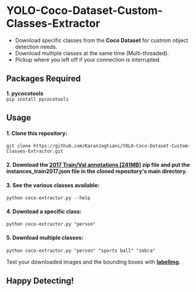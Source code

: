 

# YOLO-Coco-Dataset-Custom-Classes-Extractor

- Download specific classes from the **Coco Dataset** for custrom object detection needs.
- Download multiple classes at the same time (Multi-threaded).
- Pickup where you left off if your connection is interrupted.

## Packages Required
**1. pycocotools**  
`pip install pycocotools`

## Usage
#### 1. Clone this repository:  
`git clone https://github.com/KaranJagtiani/YOLO-Coco-Dataset-Custom-Classes-Extractor.git`
#### 2. Download the **[2017 Train/Val annotations \[241MB\]](https://cocodataset.org/#download)** zip file and put the **instances_train2017.json** file in the cloned repository's main directory.
#### 3. See the various classes available:  
`python coco-extractor.py --help` 
#### 4. Download a specific class:  
`python coco-extractor.py "person"`
#### 5. Download multiple classes:  
`python coco-extractor.py "person" "sports ball" "zebra"`

Test your downloaded images and the bounding boxes with **[  labelImg](https://github.com/tzutalin/labelImg)**.

## Happy Detecting!
